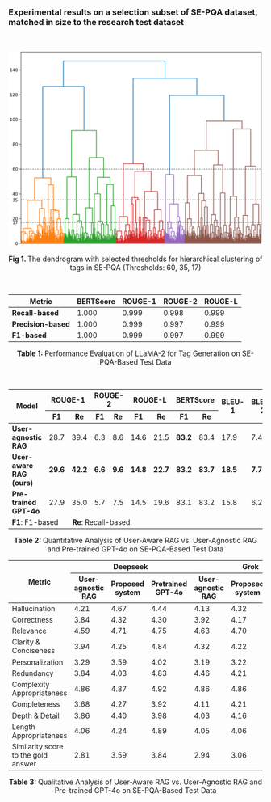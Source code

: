 <h3>Experimental results on a selection subset of SE-PQA dataset, matched in size to the research test dataset </h3>

<br>
<p align="justify">
<p align="center"><img src="Dendrogram.png" width="550" alt="Clustering dendrogram"></p>
<p align="center"><b> Fig 1. </b> The dendrogram with selected thresholds for hierarchical clustering of tags in SE-PQA (Thresholds: 60, 35, 17)</p>  
<br>

<table border="0" cellspacing="0" cellpadding="6" align="center">
  <thead>
    <tr>
      <th>Metric</th>
      <th>BERTScore</th>
      <th>ROUGE-1</th>
      <th>ROUGE-2</th>
      <th>ROUGE-L</th>
    </tr>
  </thead>
  <tbody>
    <tr>
      <td><b>Recall-based</b></td>
      <td>1.000</td>
      <td>0.999</td>
      <td>0.998</td>
      <td>0.999</td>
    </tr>
    <tr>
      <td><b>Precision-based</b></td>
      <td>1.000</td>
      <td>0.999</td>
      <td>0.997</td>
      <td>0.999</td>
    </tr>
    <tr>
      <td><b>F1-based</b></td>
      <td>1.000</td>
      <td>0.999</td>
      <td>0.997</td>
      <td>0.999</td>
    </tr>
  </tbody>
</table>

<p align="center"><b> Table 1: </b> Performance Evaluation of LLaMA-2 for Tag Generation on SE-PQA-Based Test Data </p>

<br>
<table border="0" cellspacing="0" cellpadding="6" align= "center">
  <thead>
    <tr>
      <th rowspan="2">Model</th>
      <th colspan="2">ROUGE-1</th>
      <th colspan="2">ROUGE-2</th>
      <th colspan="2">ROUGE-L</th>
      <th colspan="2">BERTScore</th>
      <th rowspan="2">BLEU-1</th>
      <th rowspan="2">BLEU-2</th>
      <th rowspan="2">METEOR</th>
      <th rowspan="2">Perplexity</th>
    </tr>
    <tr>
      <th>F1</th><th>Re</th>
      <th>F1</th><th>Re</th>
      <th>F1</th><th>Re</th>
      <th>F1</th><th>Re</th>
    </tr>
  </thead>
  <tbody>
    <tr>
      <td><b>User-agnostic RAG</b></td>
      <td>28.7</td><td>39.4</td>
      <td>6.3</td><td>8.6</td>
      <td>14.6</td><td>21.5</td>
      <td><b>83.2</b></td><td>83.4</td>
      <td>17.9</td><td>7.4</td><td>18.5</td><td><b>31.00</b></td>
    </tr>
    <tr>
      <td><b>User-aware RAG (ours)</b></td>
      <td><b>29.6</b></td><td><b>42.2</b></td>
      <td><b>6.6</b></td><td><b>9.6</b></td>
      <td><b>14.8</b></td><td><b>22.7</b></td>
      <td><b>83.2</b></td><td><b>83.7</b></td>
      <td><b>18.5</b></td><td><b>7.7</b></td><td><b>19.1</b></td><td>32.30</td>
    </tr>
    <tr>
      <td><b>Pre-trained GPT-4o</b></td>
      <td>27.9</td><td>35.0</td>
      <td>5.7</td><td>7.5</td>
      <td>14.5</td><td>19.6</td>
      <td>83.1</td><td>83.2</td>
      <td>15.8</td><td>6.2</td><td>15.9</td><td>39.27</td>
    </tr>
      <tr>
          <td colspan="13"><b>F1</b>: F1-based  <b>Re</b>: Recall-based</td>
      </tr>
  </tbody>
</table>


<p align="center"><b> Table 2: </b> Quantitative Analysis of User-Aware RAG vs. User-Agnostic RAG and Pre-trained GPT-4o on SE-PQA-Based Test Data </p>


<table>
  <thead>
    <tr>
      <th rowspan="2">Metric</th>
      <th colspan="3">Deepseek</th>
      <th colspan="3">Grok</th>
      <th colspan="3">Qwen</th>
      <th colspan="3">GPT-4o</th>
      <th colspan="3">GPT-O4-mini</th>
      <th colspan="3">Claude</th>
      <th colspan="3">Average</th>
    </tr>
    <tr>
      <th>User-agnostic RAG</th><th>Proposed system</th><th>Pretrained GPT-4o</th>
      <th>User-agnostic RAG</th><th>Proposed system</th><th>Pretrained GPT-4o</th>
      <th>User-agnostic RAG</th><th>Proposed system</th><th>Pretrained GPT-4o</th>
      <th>User-agnostic RAG</th><th>Proposed system</th><th>Pretrained GPT-4o</th>
      <th>User-agnostic RAG</th><th>Proposed system</th><th>Pretrained GPT-4o</th>
      <th>User-agnostic RAG</th><th>Proposed system</th><th>Pretrained GPT-4o</th>
      <th>User-agnostic RAG</th><th>Proposed system</th><th>Pretrained GPT-4o</th>
    </tr>
  </thead>
  <tbody>
    <tr>
      <td>Hallucination</td>
      <td>4.21</td><td>4.67</td><td>4.44</td>
      <td>4.13</td><td>4.32</td><td>4.22</td>
      <td>4.13</td><td>4.46</td><td>4.49</td>
      <td>4.56</td><td>4.76</td><td>4.56</td>
      <td>4.22</td><td>4.63</td><td>4.65</td>
      <td>4.17</td><td>4.33</td><td>4.35</td>
      <td>4.24</td><td>4.53</td><td>4.45</td>
    </tr>
    <tr>
      <td>Correctness</td>
      <td>3.84</td><td>4.32</td><td>4.30</td>
      <td>3.92</td><td>4.17</td><td>4.24</td>
      <td>3.97</td><td>4.27</td><td>4.35</td>
      <td>4.19</td><td>4.40</td><td>4.35</td>
      <td>4.13</td><td>4.48</td><td>4.52</td>
      <td>3.78</td><td>3.97</td><td>4.27</td>
      <td>3.97</td><td>4.27</td><td>4.34</td>
    </tr>
    <tr>
      <td>Relevance</td>
      <td>4.59</td><td>4.71</td><td>4.75</td>
      <td>4.63</td><td>4.70</td><td>4.87</td>
      <td>4.35</td><td>4.51</td><td>4.71</td>
      <td>4.40</td><td>4.57</td><td>4.52</td>
      <td>4.43</td><td>4.60</td><td>4.71</td>
      <td>4.35</td><td>4.40</td><td>4.70</td>
      <td>4.46</td><td>4.58</td><td>4.71</td>
    </tr>
    <tr>
      <td>Clarity &amp; Conciseness</td>
      <td>3.94</td><td>4.25</td><td>4.84</td>
      <td>4.32</td><td>4.22</td><td>4.84</td>
      <td>3.73</td><td>4.33</td><td>4.68</td>
      <td>4.24</td><td>4.46</td><td>4.62</td>
      <td>4.13</td><td>4.44</td><td>4.71</td>
      <td>3.46</td><td>3.44</td><td>4.44</td>
      <td>3.97</td><td>4.19</td><td>4.69</td>
    </tr>
    <tr>
      <td>Personalization</td>
      <td>3.29</td><td>3.59</td><td>4.02</td>
      <td>3.19</td><td>3.22</td><td>3.43</td>
      <td>3.73</td><td>4.03</td><td>4.56</td>
      <td>3.32</td><td>3.48</td><td>3.44</td>
      <td>2.41</td><td>2.56</td><td>2.67</td>
      <td>2.97</td><td>3.05</td><td>3.41</td>
      <td>3.15</td><td>3.32</td><td>3.59</td>
    </tr>
    <tr>
      <td>Redundancy</td>
      <td>3.84</td><td>4.03</td><td>4.83</td>
      <td>4.46</td><td>4.21</td><td>4.94</td>
      <td>4.14</td><td>4.54</td><td>4.83</td>
      <td>4.43</td><td>4.57</td><td>4.68</td>
      <td>4.06</td><td>4.13</td><td>4.75</td>
      <td>3.44</td><td>3.17</td><td>4.32</td>
      <td>4.06</td><td>4.11</td><td>4.72</td>
    </tr>
    <tr>
      <td>Complexity Appropriateness</td>
      <td>4.86</td><td>4.87</td><td>4.92</td>
      <td>4.86</td><td>4.86</td><td>4.94</td>
      <td>4.25</td><td>4.52</td><td>4.70</td>
      <td>4.63</td><td>4.73</td><td>4.76</td>
      <td>4.60</td><td>4.78</td><td>4.89</td>
      <td>3.62</td><td>3.65</td><td>4.06</td>
      <td>4.47</td><td>4.57</td><td>4.71</td>
    </tr>
    <tr>
      <td>Completeness</td>
      <td>3.68</td><td>4.27</td><td>3.92</td>
      <td>4.11</td><td>4.21</td><td>4.17</td>
      <td>3.87</td><td>4.22</td><td>4.03</td>
      <td>4.13</td><td>4.37</td><td>3.79</td>
      <td>4.11</td><td>4.48</td><td>3.97</td>
      <td>3.89</td><td>4.03</td><td>3.95</td>
      <td>3.97</td><td>4.26</td><td>3.97</td>
    </tr>
    <tr>
      <td>Depth &amp; Detail</td>
      <td>3.86</td><td>4.40</td><td>3.98</td>
      <td>4.03</td><td>4.16</td><td>3.68</td>
      <td>3.75</td><td>4.16</td><td>4.02</td>
      <td>4.13</td><td>4.37</td><td>3.76</td>
      <td>4.11</td><td>4.33</td><td>3.75</td>
      <td>3.83</td><td>3.92</td><td>3.43</td>
      <td>3.95</td><td>4.22</td><td>3.77</td>
    </tr>
    <tr>
      <td>Length Appropriateness</td>
      <td>4.06</td><td>4.24</td><td>4.89</td>
      <td>4.05</td><td>4.06</td><td>4.89</td>
      <td>3.63</td><td>4.21</td><td>4.54</td>
      <td>4.27</td><td>4.40</td><td>4.60</td>
      <td>4.17</td><td>4.51</td><td>4.84</td>
      <td>3.32</td><td>3.16</td><td>4.44</td>
      <td>3.92</td><td>4.10</td><td>4.70</td>
    </tr>
    <tr>
      <td>Similarity score to the gold answer</td>
      <td>2.81</td><td>3.59</td><td>3.84</td>
      <td>2.94</td><td>3.06</td><td>3.29</td>
      <td>2.76</td><td>3.19</td><td>3.65</td>
      <td>3.62</td><td>4.00</td><td>3.51</td>
      <td>3.63</td><td>3.97</td><td>3.71</td>
      <td>2.52</td><td>2.65</td><td>3.27</td>
      <td>3.05</td><td>3.41</td><td>3.54</td>
    </tr>
  </tbody>
</table>

<p align="center"><b> Table 3: </b> Qualitative Analysis of User-Aware RAG vs. User-Agnostic RAG and Pre-trained GPT-4o on SE-PQA-Based Test Data </p>
</p>
